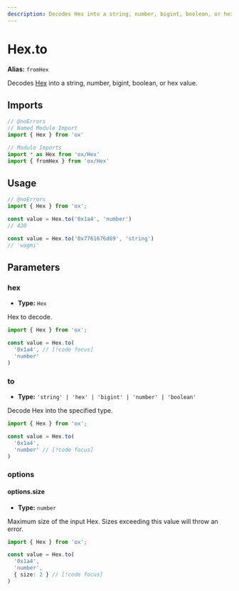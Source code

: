```yaml
---
description: Decodes Hex into a string, number, bigint, boolean, or hex value.
---
```


# Hex.to 

**Alias:** `fromHex`

Decodes [Hex](/api/hex) into a string, number, bigint, boolean, or hex value.

## Imports

```ts twoslash
// @noErrors
// Named Module Import 
import { Hex } from 'ox'

// Module Imports
import * as Hex from 'ox/Hex'
import { fromHex } from 'ox/Hex'
```

## Usage

```ts twoslash
// @noErrors
import { Hex } from 'ox';

const value = Hex.to('0x1a4', 'number')
// 420

const value = Hex.to('0x7761676d69', 'string')
// 'wagmi'
```

## Parameters

### hex

- **Type:** `Hex`

Hex to decode.

```ts twoslash
import { Hex } from 'ox';

const value = Hex.to(
  '0x1a4', // [!code focus]
  'number'
)
```

### to

- **Type:** `'string' | 'hex' | 'bigint' | 'number' | 'boolean'`

Decode Hex into the specified type.

```ts twoslash
import { Hex } from 'ox';

const value = Hex.to(
  '0x1a4', 
  'number' // [!code focus]
)
```

### options

#### options.size

- **Type:** `number`

Maximum size of the input Hex. Sizes exceeding this value will throw an error.

```ts twoslash
import { Hex } from 'ox';

const value = Hex.to(
  '0x1a4', 
  'number',
  { size: 2 } // [!code focus]
)
```
